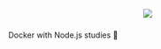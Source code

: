 <div align="center">
  <img src="https://cdn4.iconfinder.com/data/icons/logos-and-brands/512/97_Docker_logo_logos-512.png"/>
</div>

###

Docker with Node.js studies 🐋
